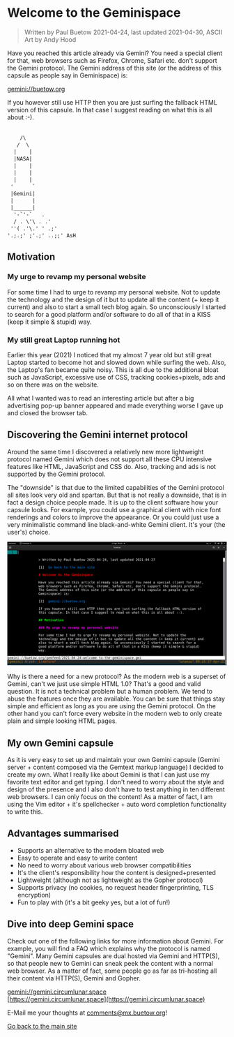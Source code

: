 # Welcome to the Geminispace

> Written by Paul Buetow 2021-04-24, last updated 2021-04-30, ASCII Art by Andy Hood

Have you reached this article already via Gemini? You need a special client for that, web browsers such as Firefox, Chrome, Safari etc. don't support the Gemini protocol. The Gemini address of this site (or the address of this capsule as people say in Geminispace) is:

[gemini://buetow.org](gemini://buetow.org)  

If you however still use HTTP then you are just surfing the fallback HTML version of this capsule. In that case I suggest reading on what this is all about :-).

```

    /\
   /  \
  |    |
  |NASA|
  |    |
  |    |
  |    |
 '      `
 |Gemini|
 |      |
 |______|
  '-`'-`   .
  / . \'\ . .'
 ''( .'\.' ' .;'
'.;.;' ;'.;' ..;;' AsH

```

## Motivation

### My urge to revamp my personal website

For some time I had to urge to revamp my personal website. Not to update the technology and the design of it but to update all the content (+ keep it current) and also to start a small tech blog again. So unconsciously I started to search for a good platform and/or software to do all of that in a KISS (keep it simple & stupid) way.

### My still great Laptop running hot

Earlier this year (2021) I noticed that my almost 7 year old but still great Laptop started to become hot and slowed down while surfing the web. Also, the Laptop's fan became quite noisy. This is all due to the additional bloat such as JavaScript, excessive use of CSS, tracking cookies+pixels, ads and so on there was on the website. 

All what I wanted was to read an interesting article but after a big advertising pop-up banner appeared and made everything worse I gave up and closed the browser tab.

## Discovering the Gemini internet protocol

Around the same time I discovered a relatively new more lightweight protocol named Gemini which does not support all these CPU intensive features like HTML, JavaScript and CSS do. Also, tracking and ads is not supported by the Gemini protocol.

The "downside" is that due to the limited capabilities of the Gemini protocol all sites look very old and spartan. But that is not really a downside, that is in fact a design choice people made. It is up to the client software how your capsule looks. For example, you could use a graphical client with nice font renderings and colors to improve the appearance. Or you could just use a very minimalistic command line black-and-white Gemini client. It's your (the user's) choice.

[![Screenshot Amfora Gemini terminal client surfing this site](./2021-04-24-welcome-to-the-geminispace/amfora-screenshot.png "Screenshot Amfora Gemini terminal client surfing this site")](./2021-04-24-welcome-to-the-geminispace/amfora-screenshot.png)  

Why is there a need for a new protocol? As the modern web is a superset of Gemini, can't we just use simple HTML 1.0? That's a good and valid question. It is not a technical problem but a human problem. We tend to abuse the features once they are available. You can be sure that things stay simple and efficient as long as you are using the Gemini protocol. On the other hand you can't force every website in the modern web to only create plain and simple looking HTML pages.

## My own Gemini capsule

As it is very easy to set up and maintain your own Gemini capsule (Gemini server + content composed via the Gemtext markup language) I decided to create my own. What I really like about Gemini is that I can just use my favorite text editor and get typing. I don't need to worry about the style and design of the presence and I also don't have to test anything in ten different web browsers. I can only focus on the content! As a matter of fact, I am using the Vim editor + it's spellchecker + auto word completion functionality to write this. 

## Advantages summarised

* Supports an alternative to the modern bloated web
* Easy to operate and easy to write content
* No need to worry about various web browser compatibilities
* It's the client's responsibility how the content is designed+presented
* Lightweight (although not as lightweight as the Gopher protocol)
* Supports privacy (no cookies, no request header fingerprinting, TLS encryption)
* Fun to play with (it's a bit geeky yes, but a lot of fun!)

## Dive into deep Gemini space

Check out one of the following links for more information about Gemini. For example, you will find a FAQ which explains why the protocol is named "Gemini". Many Gemini capsules are dual hosted via Gemini and HTTP(S), so that people new to Gemini can sneak peek the content with a normal web browser. As a matter of fact, some people go as far as tri-hosting all their content via HTTP(S), Gemini and Gopher.

[gemini://gemini.circumlunar.space](gemini://gemini.circumlunar.space)  
[https://gemini.circumlunar.space](https://gemini.circumlunar.space)  

E-Mail me your thoughts at comments@mx.buetow.org!

[Go back to the main site](../)  
